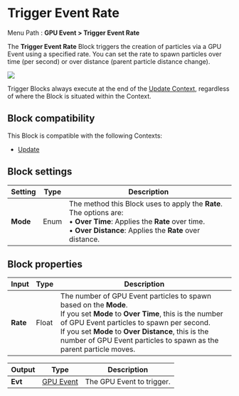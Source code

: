 # Trigger Event Rate

Menu Path : **GPU Event > Trigger Event Rate**

The **Trigger Event Rate** Block triggers the creation of particles via a GPU Event using a specified rate. You can set the rate to spawn particles over time (per second) or over distance (parent particle distance change).

![](Images/Block-TriggerEventRateExample.gif)

Trigger Blocks always execute at the end of the [Update Context](Context-Update.md), regardless of where the Block is situated within the Context.

## Block compatibility

This Block is compatible with the following Contexts:

- [Update](Context-Update.md)

## Block settings

| **Setting** | **Type** | **Description**                                              |
| ----------- | -------- | ------------------------------------------------------------ |
| **Mode**    | Enum     | The method this Block uses to apply the **Rate**. The options are:<br/>&#8226; **Over Time**: Applies the **Rate** over time.<br/>&#8226; **Over Distance**: Applies the **Rate** over distance. |

## Block properties

| **Input** | **Type** | **Description**                                              |
| --------- | -------- | ------------------------------------------------------------ |
| **Rate**  | Float    | The number of GPU Event particles to spawn based on the **Mode**.<br/>If you set **Mode** to **Over Time**, this is the number of GPU Event particles to spawn per second.<br/>If you set **Mode** to **Over Distance**, this is the number of GPU Event particles to spawn as the parent particle moves. |

| **Output** | **Type**                         | **Description**           |
| ---------- | -------------------------------- | ------------------------- |
| **Evt**    | [GPU Event](Context-GPUEvent.md) | The GPU Event to trigger. |
